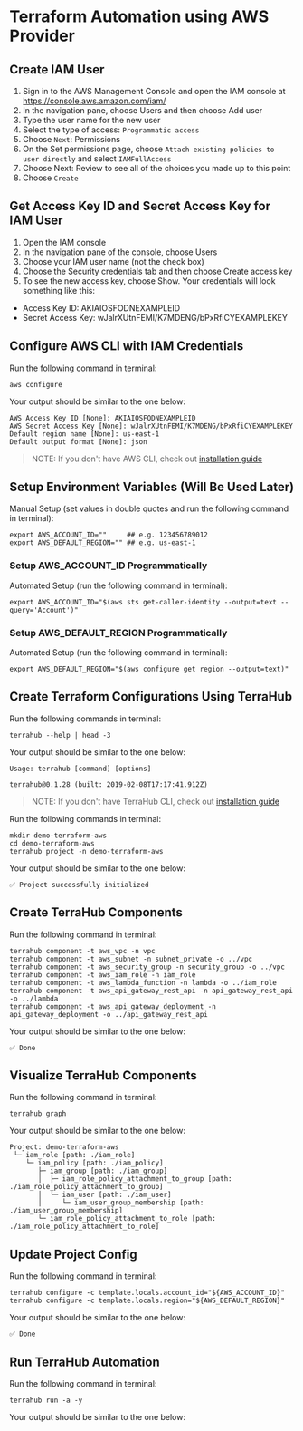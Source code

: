 # Terraform Automation using AWS Provider

## Create IAM User
1. Sign in to the AWS Management Console and open the IAM console at https://console.aws.amazon.com/iam/
2. In the navigation pane, choose Users and then choose Add user
3. Type the user name for the new user
4. Select the type of access: `Programmatic access`
5. Choose `Next`: Permissions
6. On the Set permissions page, choose `Attach existing policies to user directly` and select `IAMFullAccess`
7. Choose Next: Review to see all of the choices you made up to this point
8. Choose `Create`

## Get Access Key ID and Secret Access Key for IAM User
1. Open the IAM console
2. In the navigation pane of the console, choose Users
3. Choose your IAM user name (not the check box)
4. Choose the Security credentials tab and then choose Create access key
5. To see the new access key, choose Show. Your credentials will look something like this:
  - Access Key ID: AKIAIOSFODNEXAMPLEID
  - Secret Access Key: wJalrXUtnFEMI/K7MDENG/bPxRfiCYEXAMPLEKEY

## Configure AWS CLI with IAM Credentials

Run the following command in terminal:
```shell
aws configure
```

Your output should be similar to the one below:
```
AWS Access Key ID [None]: AKIAIOSFODNEXAMPLEID
AWS Secret Access Key [None]: wJalrXUtnFEMI/K7MDENG/bPxRfiCYEXAMPLEKEY
Default region name [None]: us-east-1
Default output format [None]: json
```

> NOTE: If you don't have AWS CLI, check out
[installation guide](https://docs.aws.amazon.com/cli/latest/userguide/installing.html)

## Setup Environment Variables (Will Be Used Later)

Manual Setup (set values in double quotes and run the following command in terminal):
```shell
export AWS_ACCOUNT_ID=""     ## e.g. 123456789012
export AWS_DEFAULT_REGION="" ## e.g. us-east-1
```

### Setup AWS_ACCOUNT_ID Programmatically

Automated Setup (run the following command in terminal):
```shell
export AWS_ACCOUNT_ID="$(aws sts get-caller-identity --output=text --query='Account')"
```

### Setup AWS_DEFAULT_REGION Programmatically

Automated Setup (run the following command in terminal):
```shell
export AWS_DEFAULT_REGION="$(aws configure get region --output=text)"
```

## Create Terraform Configurations Using TerraHub

Run the following commands in terminal:
```shell
terrahub --help | head -3
```

Your output should be similar to the one below:
```
Usage: terrahub [command] [options]

terrahub@0.1.28 (built: 2019-02-08T17:17:41.912Z)
```

> NOTE: If you don't have TerraHub CLI, check out
[installation guide](https://www.npmjs.com/package/terrahub)

Run the following commands in terminal:
```shell
mkdir demo-terraform-aws
cd demo-terraform-aws
terrahub project -n demo-terraform-aws
```

Your output should be similar to the one below:
```
✅ Project successfully initialized
```

## Create TerraHub Components

Run the following command in terminal:
```shell
terrahub component -t aws_vpc -n vpc
terrahub component -t aws_subnet -n subnet_private -o ../vpc
terrahub component -t aws_security_group -n security_group -o ../vpc
terrahub component -t aws_iam_role -n iam_role
terrahub component -t aws_lambda_function -n lambda -o ../iam_role
terrahub component -t aws_api_gateway_rest_api -n api_gateway_rest_api -o ../lambda
terrahub component -t aws_api_gateway_deployment -n api_gateway_deployment -o ../api_gateway_rest_api
```

Your output should be similar to the one below:
```
✅ Done
```

## Visualize TerraHub Components

Run the following command in terminal:
```shell
terrahub graph
```

Your output should be similar to the one below:
```
Project: demo-terraform-aws
 └─ iam_role [path: ./iam_role]
    └─ iam_policy [path: ./iam_policy]
       ├─ iam_group [path: ./iam_group]
       │  ├─ iam_role_policy_attachment_to_group [path: ./iam_role_policy_attachment_to_group]
       │  └─ iam_user [path: ./iam_user]
       │     └─ iam_user_group_membership [path: ./iam_user_group_membership]
       └─ iam_role_policy_attachment_to_role [path: ./iam_role_policy_attachment_to_role]
```

## Update Project Config

Run the following command in terminal:
```shell
terrahub configure -c template.locals.account_id="${AWS_ACCOUNT_ID}"
terrahub configure -c template.locals.region="${AWS_DEFAULT_REGION}"
```

Your output should be similar to the one below:
```
✅ Done
```

## Run TerraHub Automation

Run the following command in terminal:
```shell
terrahub run -a -y
```

Your output should be similar to the one below:
```
```
